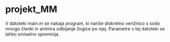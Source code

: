 # projekt_MM
V datoteki main.m se nakaja program, ki nariše diskretno verižnico s sodo mnogo členki in animira odbijanje žogice po njej.
Parametre v tej datoteki se lahko smiselno spreminja.
